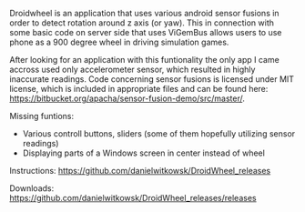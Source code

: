 Droidwheel is an application that uses various android sensor fusions in order to detect rotation around z axis (or yaw). This in connection with some basic code on server side that uses ViGemBus allows users to use phone as a 900 degree wheel in driving simulation games.

After looking for an application with this funtionality the only app I came accross used only accelerometer sensor, which resulted in highly inaccurate readings.
Code concerning sensor fusions is licensed under MIT license, which is included in appropriate files and can be found here: https://bitbucket.org/apacha/sensor-fusion-demo/src/master/.

Missing funtions:
- Various controll buttons, sliders (some of them hopefully utilizing sensor readings)
- Displaying parts of a Windows screen in center instead of wheel

Instructions: https://github.com/danielwitkowsk/DroidWheel_releases

Downloads: https://github.com/danielwitkowsk/DroidWheel_releases/releases
